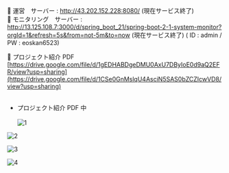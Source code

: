 🎯 運営　サーバー : http://43.202.152.228:8080/ (現在サービス終了) <br>
🎯 モニタリング　サーバー : http://13.125.108.7:3000/d/spring_boot_21/spring-boot-2-1-system-monitor?orgId=1&refresh=5s&from=not-5m&to=now (現在サービス終了)  ( ID : admin /  PW : eoskan6523)


📓 プロジェクト紹介 PDF [https://drive.google.com/file/d/1gEDHABDgeDMU0AxU7DByIoE0d9aQ2EFR/view?usp=sharing](https://drive.google.com/file/d/1CSe0GnMslqU4AsciN5SAS0bZCZIcwVD8/view?usp=sharing)<br><br>

 - プロジェクト紹介 PDF 中 <br><br>
![1](https://github.com/user-attachments/assets/fa018592-408e-43ae-b8f7-d9594c086edf)


![2](https://github.com/user-attachments/assets/a593fbdc-3bc5-48db-8ecd-70bf25bf7105)


![3](https://github.com/user-attachments/assets/6557c41a-e2b7-4d4a-b4cb-ea55cacddf3f)


![4](https://github.com/user-attachments/assets/4a29a0c9-353f-4f8c-b91f-1fc7a41d9de9)









